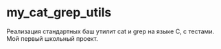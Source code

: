 # my_cat_grep_utils
Реализация стандартных баш утилит cat и grep на языке C, c тестами. Мой первый школьный проект.
